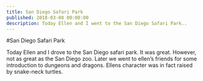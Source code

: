 ```yaml
---
title: San Diego Safari Park
published: 2018-03-08 00:00:00
description: Today Ellen and I went to the San Diego Safari Park..
---
```


#San Diego Safari Park

Today Ellen and I drove to the San Diego safari park.
It was great. However, not as great as the San Diego zoo.
Later we went to ellen’s friends for some introduction to dungeons and dragons.
Ellens character was in fact raised by snake-neck turtles.
